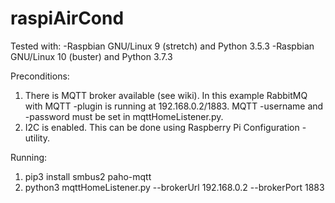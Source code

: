 # raspiAirCond
Tested with:
-Raspbian GNU/Linux 9 (stretch) and Python 3.5.3
-Raspbian GNU/Linux 10 (buster) and Python 3.7.3

Preconditions:
1. There is MQTT broker available (see wiki). In this example RabbitMQ with MQTT -plugin is running at 192.168.0.2/1883. MQTT -username and -password must be set in mqttHomeListener.py.
2. I2C is enabled. This can be done using Raspberry Pi Configuration -utility.

Running:
1. pip3 install smbus2 paho-mqtt
2. python3 mqttHomeListener.py --brokerUrl 192.168.0.2 --brokerPort 1883
